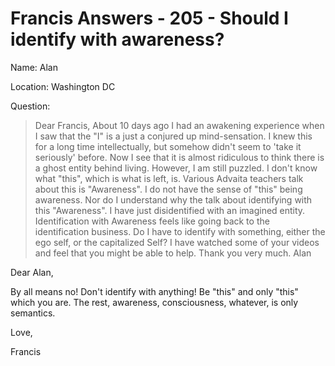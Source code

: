 # Francis Answers - 205 - Should I identify with awareness?

Name: Alan

Location: Washington DC

Question:

>Dear Francis, About 10 days ago I had an awakening experience when I saw that the "I" is a just a conjured up mind-sensation. I knew this for a long time intellectually, but somehow didn't seem to 'take it seriously' before. Now I see that it is almost ridiculous to think there is a ghost entity behind living. However, I am still puzzled. I don't know what "this", which is what is left, is. Various Advaita teachers talk about this is "Awareness". I do not have the sense of "this" being awareness. Nor do I understand why the talk about identifying with this "Awareness". I have just disidentified with an imagined entity. Identification with Awareness feels like going back to the identification business. Do I have to identify with something, either the ego self, or the capitalized Self? I have watched some of your videos and feel that you might be able to help. Thank you very much. Alan

Dear Alan,

By all means no! Don't identify with anything! Be "this" and only "this" which you are. The rest, awareness, consciousness, whatever, is only semantics.

Love,

Francis

